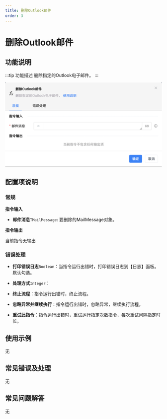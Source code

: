 ```yaml
---
title: 删除Outlook邮件
order: 3
---
```


# 删除Outlook邮件

## 功能说明

:::tip 功能描述
删除指定的Outlook电子邮件。
:::

![删除Outlook邮件](../../../../assets/删除Outlook邮件_command.png)

## 配置项说明

### 常规

**指令输入**

- **邮件消息**`TMailMessage`: 要删除的MailMessage对象。


**指令输出**

当前指令无输出

### 错误处理

- **打印错误日志**`Boolean`：当指令运行出错时，打印错误日志到【日志】面板。默认勾选。

- **处理方式**`Integer`：

 - **终止流程**：指令运行出错时，终止流程。

 - **忽略异常并继续执行**：指令运行出错时，忽略异常，继续执行流程。

 - **重试此指令**：指令运行出错时，重试运行指定次数指令，每次重试间隔指定时长。

## 使用示例
无

## 常见错误及处理

无

## 常见问题解答

无


